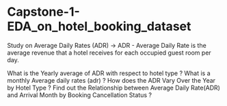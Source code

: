 # Capstone-1-EDA_on_hotel_booking_dataset
Study on Average Daily Rates (ADR)
-> ADR - Average Daily Rate is the average revenue that a hotel receives for each occupied guest room per day.

What is the Yearly average of ADR with respect to hotel type ?
What is a monthly Average daily rates (adr) ?
How does the ADR Vary Over the Year by Hotel Type ?
Find out the Relationship between Average Daily Rate(ADR) and Arrival Month by Booking Cancellation Status ?
